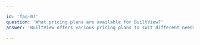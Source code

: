 ```yaml
---

id: 'faq-07'
question: 'What pricing plans are available for BuiltView?'
answer: 'BuiltView offers various pricing plans to suit different needs and budgets. Please visit our pricing page or contact our sales team for more information on the available plans.'

---
```


